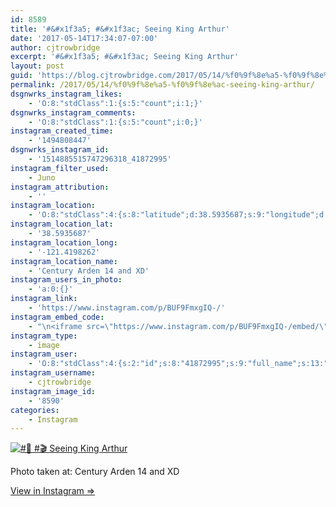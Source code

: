 ```yaml
---
id: 8589
title: '#&#x1f3a5; #&#x1f3ac; Seeing King Arthur'
date: '2017-05-14T17:34:07-07:00'
author: cjtrowbridge
excerpt: '#&#x1f3a5; #&#x1f3ac; Seeing King Arthur'
layout: post
guid: 'https://blog.cjtrowbridge.com/2017/05/14/%f0%9f%8e%a5-%f0%9f%8e%ac-seeing-king-arthur/'
permalink: /2017/05/14/%f0%9f%8e%a5-%f0%9f%8e%ac-seeing-king-arthur/
dsgnwrks_instagram_likes:
    - 'O:8:"stdClass":1:{s:5:"count";i:1;}'
dsgnwrks_instagram_comments:
    - 'O:8:"stdClass":1:{s:5:"count";i:0;}'
instagram_created_time:
    - '1494808447'
dsgnwrks_instagram_id:
    - '1514885515747296318_41872995'
instagram_filter_used:
    - Juno
instagram_attribution:
    - ''
instagram_location:
    - 'O:8:"stdClass":4:{s:8:"latitude";d:38.5935687;s:9:"longitude";d:-121.4198262;s:4:"name";s:23:"Century Arden 14 and XD";s:2:"id";i:208619;}'
instagram_location_lat:
    - '38.5935687'
instagram_location_long:
    - '-121.4198262'
instagram_location_name:
    - 'Century Arden 14 and XD'
instagram_users_in_photo:
    - 'a:0:{}'
instagram_link:
    - 'https://www.instagram.com/p/BUF9FmxgIQ-/'
instagram_embed_code:
    - "\n<iframe src=\"https://www.instagram.com/p/BUF9FmxgIQ-/embed/\" width=\"612\" height=\"710\" frameborder=\"0\" scrolling=\"no\" allowtransparency=\"true\" class=\"insta-image-embed\"></iframe>\n"
instagram_type:
    - image
instagram_user:
    - 'O:8:"stdClass":4:{s:2:"id";s:8:"41872995";s:9:"full_name";s:13:"CJ Trowbridge";s:15:"profile_picture";s:96:"https://scontent.cdninstagram.com/t51.2885-19/s150x150/13724650_1188772791164794_142557231_a.jpg";s:8:"username";s:12:"cjtrowbridge";}'
instagram_username:
    - cjtrowbridge
instagram_image_id:
    - '8590'
categories:
    - Instagram
---
```


[![#🎥 #🎬 Seeing King Arthur](https://blog.cjtrowbridge.com/wp-content/uploads/2017/05/1494808447-1-1.jpg)](https://www.instagram.com/p/BUF9FmxgIQ-/)

Photo taken at: Century Arden 14 and XD

[View in Instagram ⇒](https://www.instagram.com/p/BUF9FmxgIQ-/)